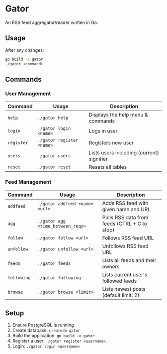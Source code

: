 # Gator

An RSS feed aggregator/reader written in Go.

## Usage

After any changes:
```bash
go build -o gator
./gator <command>
```

## Commands

### User Management
| Command | Usage | Description |
|---------|-------|-------------|
| `help` | `./gator help` | Displays the help menu & commands |
| `login` | `./gator login <name>` | Logs in user |
| `register` | `./gator register <name>` | Registers new user |
| `users` | `./gator users` | Lists users including (current) signifier |
| `reset` | `./gator reset` | Resets all tables |

### Feed Management
| Command | Usage | Description |
|---------|-------|-------------|
| `addfeed` | `./gator addfeed <name> <url>` | Adds RSS feed with given name and URL |
| `agg` | `./gator agg <time_between_reqs>` | Pulls RSS data from feeds (CTRL + C to stop) |
| `follow` | `./gator follow <url>` | Follows RSS feed URL |
| `unfollow` | `./gator unfollow <url>` | Unfollows RSS feed URL |
| `feeds` | `./gator feeds` | Lists all feeds and their owners |
| `following` | `./gator following` | Lists current user's followed feeds |
| `browse` | `./gator browse <limit>` | Lists newest posts (default limit: 2) |

## Setup

1. Ensure PostgreSQL is running
2. Create database: `createdb gator`
3. Build the application: `go build -o gator`
4. Register a user: `./gator register <username>`
5. Login: `./gator login <username>`